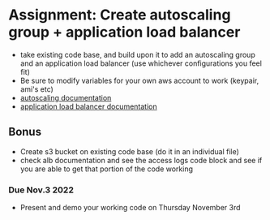 # Assignment: Create autoscaling group + application load balancer
- take existing code base, and build upon it to add an autoscaling group and an application load balancer (use whichever configurations you feel fit)
- Be sure to modify variables for your own aws account to work (keypair, ami's etc)
- [autoscaling documentation](https://registry.terraform.io/providers/hashicorp/aws/latest/docs/resources/autoscaling_group)
- [application load balancer documentation](https://registry.terraform.io/providers/hashicorp/aws/latest/docs/resources/lb)

## Bonus 
- Create s3 bucket on existing code base (do it in an individual file)
- check alb documentation and see the access logs code block and see if you are able to get that portion of the code working

### Due Nov.3 2022
- Present and demo your working code on Thursday November 3rd